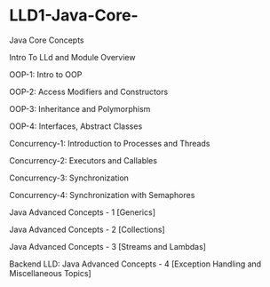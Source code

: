 # LLD1-Java-Core-

Java Core Concepts 

Intro To LLd and Module Overview

OOP-1: Intro to OOP

OOP-2: Access Modifiers and Constructors

OOP-3: Inheritance and Polymorphism

OOP-4: Interfaces, Abstract Classes

Concurrency-1: Introduction to Processes and Threads

Concurrency-2: Executors and Callables

Concurrency-3: Synchronization

Concurrency-4: Synchronization with Semaphores

Java Advanced Concepts - 1 [Generics]

Java Advanced Concepts - 2 [Collections]

Java Advanced Concepts - 3 [Streams and Lambdas]

Backend LLD: Java Advanced Concepts - 4 [Exception Handling and Miscellaneous Topics]
